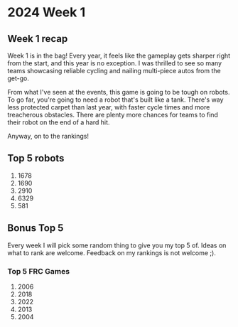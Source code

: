 # 2024 Week 1

## Week 1 recap
Week 1 is in the bag! Every year, it feels like the gameplay gets sharper right from the start, and this year is no exception. I was thrilled to see so many teams showcasing reliable cycling and nailing multi-piece autos from the get-go.

From what I've seen at the events, this game is going to be tough on robots. To go far, you're going to need a robot that's built like a tank. There's way less protected carpet than last year, with faster cycle times and more treacherous obstacles. There are plenty more chances for teams to find their robot on the end of a hard hit.

Anyway, on to the rankings!

## Top 5 robots

1. 1678
2. 1690
3. 2910
4. 6329
5. 581


## Bonus Top 5
Every week I will pick some random thing to give you my top 5 of. Ideas on what to rank are welcome. Feedback on my rankings is not welcome ;). 

### Top 5 FRC Games
1. 2006
2. 2018
3. 2022
4. 2013
5. 2004